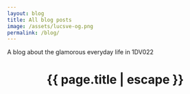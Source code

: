 ```yaml
---
layout: blog
title: All blog posts 
image: /assets/lucsve-og.png
permalink: /blog/
---
```

<div class="hero--light hero--blog">
  <span>A blog about the glamorous everyday life in 1DV022</span>
</div>

<header class="post-header">
  <h1 class="post-title">{{ page.title | escape }}</h1>
</header>
